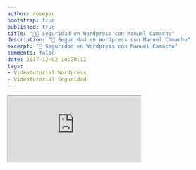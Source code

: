 ```yaml
---
author: rosepac
bootstrap: true
published: true
title: "👨‍🏫 Seguridad en Wordpress con Manuel Camacho"
description: "🔐 Seguridad en Wordpress con Manuel Camacho"
excerpt: "🔐 Seguridad en Wordpress con Manuel Camacho"
comments: false
date: 2017-12-02 18:20:12
tags:
- Videotutorial Wordpress
- Videotutorial Seguridad
---
```


<div class="embed-responsive embed-responsive-16by9">
  <iframe class="embed-responsive-item" src="https://www.youtube-nocookie.com/embed/rXT8jSUZpT8" allowfullscreen></iframe>
</div><br/>